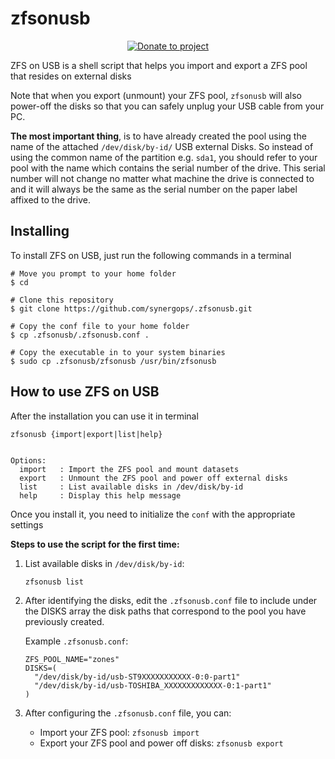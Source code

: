 # zfsonusb

<p align="center">
    <a href="https://www.paypal.com/cgi-bin/webscr?cmd=_s-xclick&hosted_button_id=SATQ6Y9S3UCSG" target="_blank"><img src="https://img.shields.io/badge/Donate-PayPal-yellow.svg" alt="Donate to project"></a>

ZFS on USB is a shell script that helps you import and export a ZFS pool that resides on external disks

Note that when you export (unmount) your ZFS pool, `zfsonusb` will also power-off the disks so that you can safely unplug your USB cable from your PC.

**The most important thing**, is to have already created the pool using the name of the attached `/dev/disk/by-id/` USB external Disks. So instead of using the common name of the partition e.g. `sda1`, you should refer to your pool with the name which contains the serial number of the drive. This serial number will not change no matter what machine the drive is connected to and it will always be the same as the serial number on the paper label affixed to the drive.

## Installing
To install ZFS on USB, just run the following commands in a terminal 

```
# Move you prompt to your home folder
$ cd

# Clone this repository
$ git clone https://github.com/synergops/.zfsonusb.git

# Copy the conf file to your home folder
$ cp .zfsonusb/.zfsonusb.conf .

# Copy the executable in to your system binaries
$ sudo cp .zfsonusb/zfsonusb /usr/bin/zfsonusb
```
## How to use ZFS on USB

After the installation you can use it in terminal

```
zfsonusb {import|export|list|help}


Options:
  import   : Import the ZFS pool and mount datasets
  export   : Unmount the ZFS pool and power off external disks
  list     : List available disks in /dev/disk/by-id
  help     : Display this help message
```
Once you install it, you need to initialize the `conf` with the appropriate settings

**Steps to use the script for the first time:**
  1. List available disks in `/dev/disk/by-id`:
     ```
     zfsonusb list
     ```
  2. After identifying the disks, edit the `.zfsonusb.conf` file
     to include under the DISKS array the disk paths that correspond to the pool you have previously created.

     Example `.zfsonusb.conf`:
     ```
     ZFS_POOL_NAME="zones"
     DISKS=(
       "/dev/disk/by-id/usb-ST9XXXXXXXXXXX-0:0-part1"
       "/dev/disk/by-id/usb-TOSHIBA_XXXXXXXXXXXXX-0:1-part1"
     )
     ```

  3. After configuring the `.zfsonusb.conf` file, you can:
     - Import your ZFS pool: `zfsonusb import`
     - Export your ZFS pool and power off disks: `zfsonusb export`

